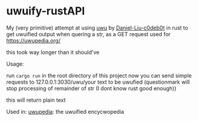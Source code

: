 # uwuify-rustAPI
My (very primitive) attempt at using [uwu](https://github.com/Daniel-Liu-c0deb0t/uwu) by [Daniel-Liu-c0deb0t](https://github.com/Daniel-Liu-c0deb0t) in rust to get uwuified output when quering a str, as a GET request
used for https://uwupedia.org/


this took way longer than it should've

Usage:

run `cargo run` in the root directory of this project 
now you can send simple requests to 127.0.0.1:3030/uwu/your text to be uwufied
(questionmark will stop processing of remainder of str (I dont know rust good enough))

this will return plain text

Used in:
[uwupedia](http://uwupedia.org/): the uwuified encycwopedia
